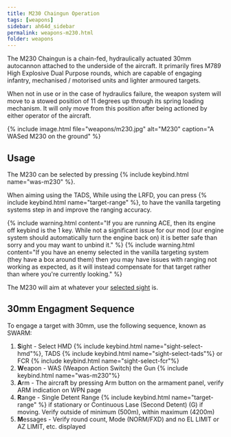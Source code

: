 ```yaml
---
title: M230 Chaingun Operation
tags: [weapons]
sidebar: ah64d_sidebar
permalink: weapons-m230.html
folder: weapons
---
```


The M230 Chaingun is a chain-fed, hydraulically actuated 30mm autocannon attached to the underside of the aircraft. It primarily fires M789 High Explosive Dual Purpose rounds, which are capable of engaging infantry, mechanised / motorised units and lighter armoured targets.

When not in use or in the case of hydraulics failure, the weapon system will move to a stowed position of 11 degrees up through its spring loading mechanism. It will only move from this position after being actioned by either operator of the aircraft.

{% include image.html file="weapons/m230.jpg" alt="M230" caption="A WASed M230 on the ground" %}

## Usage

The M230 can be selected by pressing {% include keybind.html name="was-m230" %}.

When aiming using the TADS, While using the LRFD, you can press {% include keybind.html name="target-range" %}, to have the vanilla targeting systems step in and improve the ranging accuracy.

{% include warning.html content="If you are running ACE, then its engine off keybind is the 1 key. While not a significant issue for our mod (our engine system should automatically turn the engine back on) it is better safe than sorry and you may want to unbind it." %}
{% include warning.html content="If you have an enemy selected in the vanilla targeting system (they have a box around them) then you may have issues with ranging not working as expected, as it will instead compensate for that target rather than where you're currently looking." %}

The M230 will aim at whatever your [selected sight](weapons-sights.html) is.

## 30mm Engagment Sequence

To engage a target with 30mm, use the following sequence, known as SWARM:

1. **S**ight - Select HMD {% include keybind.html name="sight-select-hmd"%}, TADS {% include keybind.html name="sight-select-tads"%} or FCR {% include keybind.html name="sight-select-fcr"%}
2. **W**eapon - WAS (Weapon Action Switch) the Gun {% include keybind.html name="was-m230"%}
3. **A**rm - The aircraft by pressing Arm button on the armament panel, verify ARM indication on WPN page
4. **R**ange - Single Detent Range {% include keybind.html name="target-range" %} if stationary or Continuous Lase (Second Detent) (G) if moving. Verify outside of minimum (500m), within maximum (4200m)
5. **M**essages - Verify round count, Mode (NORM/FXD) and no EL LIMIT or AZ LIMIT, etc. displayed